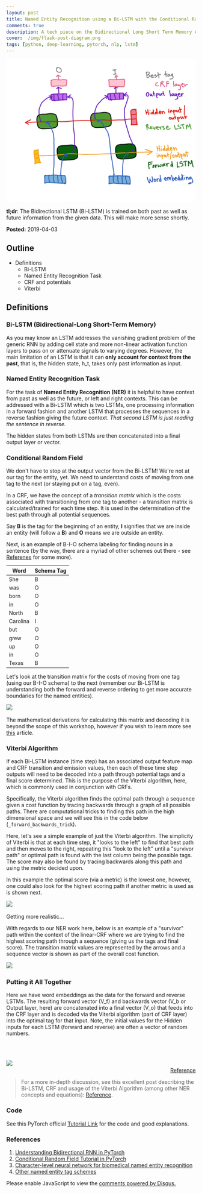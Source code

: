 ```yaml
---
layout: post
title: Named Entity Recognition using a Bi-LSTM with the Conditional Random Field Algorithm
comments: true
description: A tech piece on the Bidirectional Long Short Term Memory Algorithm
cover:  /img/flask-post-diagram.png
tags: [python, deep-learning, pytorch, nlp, lstm]
---
```


![](img/bilstm/blstm_crf_details.png)

**tl;dr**:  The Bidirectional LSTM (Bi-LSTM) is trained on both past as well as future information from the given data. This will make more sense shortly.

**Posted:**  2019-04-03

## Outline
* Definitions
    * Bi-LSTM
    * Named Entity Recognition Task
    * CRF and potentials
    * Viterbi

## Definitions

### Bi-LSTM (Bidirectional-Long Short-Term Memory)

As you may know an LSTM addresses the vanishing gradient problem of the generic RNN by adding cell state and more non-linear activation function layers to pass on or attenuate signals to varying degrees.  However, the main limitation of an LSTM is that it can **only account for context from the past**, that is, the hidden state, h_t, takes only past information as input.

### Named Entity Recognition Task

For the task of **Named Entity Recognition (NER)** it is helpful to have context from past as well as the future, or left and right contexts.  This can be addressed with a Bi-LSTM which is two LSTMs, one processing information in a forward fashion and another LSTM that processes the sequences in a reverse fashion giving the future context.  _That second LSTM is just reading the sentence in reverse._  

The hidden states from both LSTMs are then concatenated into a final output layer or vector.

### Conditional Random Field

We don't have to stop at the output vector from the Bi-LSTM!  We're not at our tag for the entity, yet.  We need to understand costs of moving from one tag to the next (or staying put on a tag, even).

In a CRF, we have the concept of a _transition matrix_ which is the costs associated with transitioning from one tag to another - a transition matrix is calculated/trained for each time step.  It is used in the determination of the best path through all potential sequences.

Say **B** is the tag for the beginning of an entity, **I** signifies that we are inside an entity (will follow a **B**) and **O** means we are outside an entity. 

Next, is an example of B-I-O schema labeling for finding nouns in a sentence (by the way, there are a myriad of other schemes out there - see [Referenes](#references) for some more).

| Word | Schema Tag |
| --- | --- |
| She | B |
| was | O |
| born | O |
| in | O |
| North | B |
| Carolina | I |
| but | O |
| grew | O |
| up | O |
| in | O |
| Texas | B |

Let's look at the transition matrix for the costs of moving from one tag (using our B-I-O schema) to the next (remember our Bi-LSTM is understanding both the forward and reverse ordering to get more accurate boundaries for the named entities).

<img src="https://raw.githubusercontent.com/PythonWorkshop/intro-to-nlp-with-pytorch/master/images//crf_transition_matrix.png" width="70%">

The mathematical derivations for calculating this matrix and decoding it is beyond the scope of this workshop, however if you wish to learn more see [this](http://www.cs.columbia.edu/~mcollins/crf.pdf) article.

### Viterbi Algorithm

If each Bi-LSTM instance (time step) has an associated output feature map and CRF transition and emission values, then each of these time step outputs will need to be decoded into a path through potential tags and a final score determined.  This is the purpose of the Viterbi algorithm, here, which is commonly used in conjunction with CRFs.

Specifically, the Viterbi algorithm finds the optimal path through a sequence given a cost function by tracing backwards through a graph of all possible paths.  There are computational tricks to finding this path in the high dimensional space and we will see this in the code below (`_forward_backwards_trick`).

Here, let's see a simple example of just the Viterbi algorithm.  The simplicity of Viterbi is that at each time step, it "looks to the left" to find that best path and then moves to the right, repeating this "look to the left" until a "survivor path" or optimal path is found with the last column being the possible tags.  The score may also be found by tracing backwards along this path and using the metric decided upon.

In this example the optimal score (via a metric) is the lowest one, however, one could also look for the highest scoring path if another metric is used as is shown next.

<img src="https://raw.githubusercontent.com/PythonWorkshop/intro-to-nlp-with-pytorch/master/images/viterbi.png" width="70%">


Getting more realistic...

With regards to our NER work here, below is an example of a "survivor" path within the context of the linear-CRF where we are trying to find the highest scoring path through a sequence (giving us the tags and final score).  The transition matrix values are represented by the arrows and a sequence vector is shown as part of the overall cost function.

<img src="https://raw.githubusercontent.com/PythonWorkshop/intro-to-nlp-with-pytorch/master/images/linear_crf_example.png" width="70%">

### Putting it All Together

Here we have word embeddings as the data for the forward and reverse LSTMs.  The resulting forward vector (V_f) and backwards vector (V_b or Output layer, here) are concatenated into a final vector (V_o) that feeds into the CRF layer and is decoded via the Viterbi algorithm (part of CRF layer) into the optimal tag for that input.  Note, the initial values for the Hidden inputs for each LSTM (forward and reverse) are often a vector of random numbers.

<br><br>

<img src="https://raw.githubusercontent.com/PythonWorkshop/intro-to-nlp-with-pytorch/master/images/blstm_crf_details.png" width="70%">


<div  align="right"><a href="https://www.sciencedirect.com/science/article/pii/S1532046417300977" target="_blank">Reference</a></div>

> For a more in-depth discussion, see this excellent post describing the Bi-LSTM, CRF and usage of the Viterbi Algorithm (among other NER concepts and equations): <a href="https://guillaumegenthial.github.io/sequence-tagging-with-tensorflow.html" target="_blank">Reference</a>.

### Code

See this PyTorch official <a href="https://pytorch.org/tutorials/beginner/nlp/advanced_tutorial.html" target="_blank">Tutorial Link</a> for the code and good explanations.

### References

1. [Understanding Bidirectional RNN in PyTorch](https://towardsdatascience.com/understanding-bidirectional-rnn-in-pytorch-5bd25a5dd66)
2. [Conditional Random Field Tutorial in PyTorch](https://towardsdatascience.com/conditional-random-field-tutorial-in-pytorch-ca0d04499463)
3. [Character-level neural network for biomedical named entity recognition](https://www.sciencedirect.com/science/article/pii/S1532046417300977)
4.  [Other named entity tag schemes](https://lingpipe-blog.com/2009/10/14/coding-chunkers-as-taggers-io-bio-bmewo-and-bmewo/)


<div id="disqus_thread"></div>
<script>
    /**
     *  RECOMMENDED CONFIGURATION VARIABLES: EDIT AND UNCOMMENT THE SECTION BELOW TO INSERT DYNAMIC VALUES FROM YOUR PLATFORM OR CMS.
     *  LEARN WHY DEFINING THESE VARIABLES IS IMPORTANT: https://disqus.com/admin/universalcode/#configuration-variables
     */
    
    var disqus_config = function () {
        this.page.url = 'https://michhar.github.io/bilstm-crf-this-is-mind-bending/';  // Replace PAGE_URL with your page's canonical URL variable
        this.page.identifier = 'happycat1'; // Replace PAGE_IDENTIFIER with your page's unique identifier variable
    };
    
    (function() {  // DON'T EDIT BELOW THIS LINE
        var d = document, s = d.createElement('script');
        
        s.src = 'https://michhar.disqus.com/embed.js';
        
        s.setAttribute('data-timestamp', +new Date());
        (d.head || d.body).appendChild(s);
    })();
</script>
<noscript>Please enable JavaScript to view the <a href="https://disqus.com/?ref_noscript" rel="nofollow">comments powered by Disqus.</a></noscript>